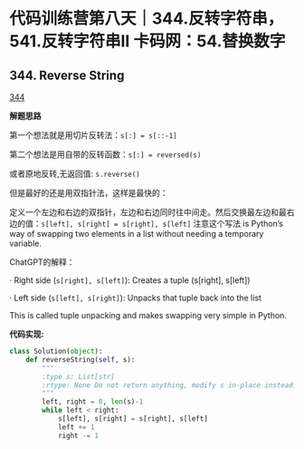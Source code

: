 # 代码训练营第八天｜344.反转字符串， 541.反转字符串II 卡码网：54.替换数字

## 344. Reverse String
[344](https://leetcode.com/problems/reverse-string/description/)

**解题思路**

第一个想法就是用切片反转法：`s[:] = s[::-1]`

第二个想法是用自带的反转函数：`s[:] = reversed(s)`

或者原地反转,无返回值: `s.reverse()`

但是最好的还是用双指针法，这样是最快的：

定义一个左边和右边的双指针，左边和右边同时往中间走。然后交换最左边和最右边的值：`s[left], s[right] = s[right], s[left]`
注意这个写法 is Python’s way of swapping two elements in a list without needing a temporary variable.

ChatGPT的解释：

· Right side (`s[right], s[left]`): Creates a tuple (s[right], s[left])

· Left side (`s[left], s[right]`): Unpacks that tuple back into the list

This is called tuple unpacking and makes swapping very simple in Python.

**代码实现:**
```python
class Solution(object):
    def reverseString(self, s):
        """
        :type s: List[str]
        :rtype: None Do not return anything, modify s in-place instead.
        """
        left, right = 0, len(s)-1
        while left < right:
            s[left], s[right] = s[right], s[left]
            left += 1
            right -= 1
```
